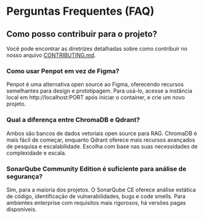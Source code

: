 # Perguntas Frequentes (FAQ)

## Como posso contribuir para o projeto?

Você pode encontrar as diretrizes detalhadas sobre como contribuir no nosso arquivo [CONTRIBUTING.md](../CONTRIBUTING.md).

### Como usar Penpot em vez de Figma?
Penpot é uma alternativa open source ao Figma, oferecendo recursos semelhantes para design e prototipagem. Para usá-lo, acesse a instância local em http://localhost:PORT após iniciar o container, e crie um novo projeto.

### Qual a diferença entre ChromaDB e Qdrant?
Ambos são bancos de dados vetoriais open source para RAG. ChromaDB é mais fácil de começar, enquanto Qdrant oferece mais recursos avançados de pesquisa e escalabilidade. Escolha com base nas suas necessidades de complexidade e escala.

### SonarQube Community Edition é suficiente para análise de segurança?
Sim, para a maioria dos projetos. O SonarQube CE oferece análise estática de código, identificação de vulnerabilidades, bugs e code smells. Para ambientes enterprise com requisitos mais rigorosos, há versões pagas disponíveis.
